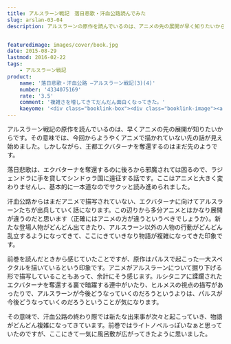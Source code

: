 ```yaml
---
title: アルスラーン戦記　落日悲歌・汗血公路読んでみた
slug: arslan-03-04
description: アルスラーンの原作を読んでいるのは、アニメの先の展開が早く知りたいからという理由が大きいです。その意味ではこの汗血公路でようやくアニメで描かれていない部分を読むことができました。しかしアルスラーンが王になるにはまだまだかかりそうです。


featuredimage: images/cover/book.jpg
date: 2015-08-29
lastmod: 2016-02-22
tags: 
    - アルスラーン戦記
product:
    name: '落日悲歌・汗血公路 ―アルスラーン戦記(3)(4)'
    number: '4334075169'
    rate: '3.5'
    comment: '複雑さを増してきてだんだん面白くなってきた。'
    kaeyome: '<div class="booklink-box"><div class="booklink-image"><a href="http://www.amazon.co.jp/exec/obidos/asin/4334075169/illusionspace-22/" target="_blank" ><img src="http://ecx.images-amazon.com/images/I/51hEQOiEEnL._SL160_.jpg" style="border: none;" /></a></div><div class="booklink-info"><div class="booklink-name"><a href="http://www.amazon.co.jp/exec/obidos/asin/4334075169/illusionspace-22/" target="_blank" >落日悲歌・汗血公路 ―アルスラーン戦記(3)(4) (カッパ・ノベルス)</a><div class="booklink-powered-date">posted with <a href="http://yomereba.com" rel="nofollow" target="_blank">ヨメレバ</a></div></div><div class="booklink-detail">田中 芳樹 光文社 2003-05-21    </div><div class="booklink-link2"><div class="shoplinkamazon"><a href="http://www.amazon.co.jp/exec/obidos/asin/4334075169/illusionspace-22/" target="_blank" >Amazon</a></div><div class="shoplinkkindle"><a href="http://www.amazon.co.jp/gp/search?keywords=%97%8E%93%FA%94%DF%89%CC%81E%8A%BE%8C%8C%8C%F6%98H%20%81%5C%83A%83%8B%83X%83%89%81%5B%83%93%90%ED%8BL%283%29%284%29%20%28%83J%83b%83p%81E%83m%83x%83%8B%83X%29&__mk_ja_JP=%83J%83%5E%83J%83i&url=node%3D2275256051&tag=illusionspace-22" target="_blank" >Kindle</a></div><div class="shoplinkrakuten"><a href="http://hb.afl.rakuten.co.jp/hgc/11acbc01.369b1bf6.11acbc02.cabf9fe9/?pc=http%3A%2F%2Fbooks.rakuten.co.jp%2Frb%2F1559114%2F%3Fscid%3Daf_ich_link_urltxt%26m%3Dhttp%3A%2F%2Fm.rakuten.co.jp%2Fev%2Fbook%2F" target="_blank" >楽天ブックス</a></div>                  	  <div class="shoplinkkino"><a href="http://ck.jp.ap.valuecommerce.com/servlet/referral?sid=3085416&pid=882196163&vc_url=http%3A%2F%2Fwww.kinokuniya.co.jp%2Ff%2Fdsg-01-9784334075163" target="_blank" >紀伊國屋書店<img src="http://ad.jp.ap.valuecommerce.com/servlet/gifbanner?sid=3085416&pid=882196163" height="1" width="1" border="0"></a></div>	  	  	</div></div><div class="booklink-footer"></div></div>'
---
```


アルスラーン戦記の原作を読んでいるのは、早くアニメの先の展開が知りたいからです。その意味では、今回からようやくアニメで描かれていない先の話が見え始めました。しかしながら、王都エクバターナを奪還するのはまだ先のようです。

落日悲歌は、エクバターナを奪還するのに後ろから邪魔されては困るので、ラジェンドラに手を貸してシンドゥラ国に遠征する話です。ここはアニメと大きく変わりませんし、基本的に一本道なのでサクッと読み進められました。

汗血公路からはまだアニメで描写されていない、エクバターナに向けてアルスラーンたちが出兵していく話になります。この辺りから多分アニメとはかなり展開が違うのだと思います（正確にはアニメの方が違うというべきでしょうか）。新たな登場人物がどんどん出てきたり、アルスラーン以外の人物の行動がどんどん乱立するようになってきて、ここにきていきなり物語が複雑になってきた印象です。

前巻を読んだときから感じていたことですが、原作はパルスで起こった一大スペクタルを描いているという印象です。アニメがアルスラーンについて掘り下げる形で描写していることもあって、余計にそう感じます。ルシタニアに蹂躙されたエクバターナを奪還する裏で暗躍する連中がいたり、ヒルメスの視点の描写があったりで、アルスラーンが今後どうなっていくのだろうというよりは、パルスが今後どうなっていくのだろうということが気になります。

その意味で、汗血公路の終わり際では新たな出来事が次々と起こっていき、物語がどんどん複雑になってきています。前巻ではライトノベルっぽいなぁと思っていたのですが、ここにきて一気に風呂敷が広がってきたように思いました。


  